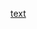 [text](https://www.canva.com/design/DAEHRIH720Q/4wSh6MNVCsmxeLGUwbHMZg/view?utm_content=DAEHRIH720Q&utm_campaign=designshare&utm_medium=link&utm_source=viewer.com)
